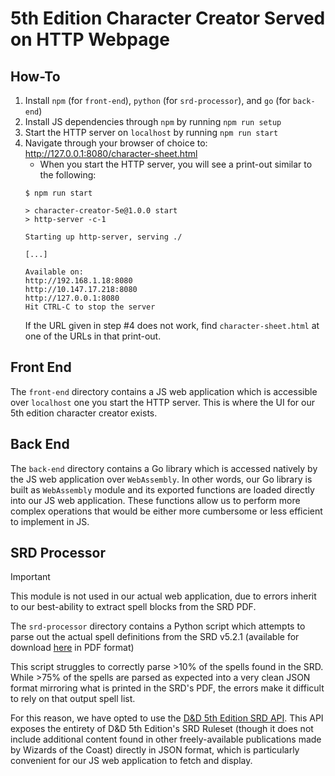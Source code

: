 # 5th Edition Character Creator Served on HTTP Webpage

## How-To

1. Install `npm` (for `front-end`), `python` (for `srd-processor`), and `go` (for `back-end`)
2. Install JS dependencies through `npm` by running `npm run setup`
3. Start the HTTP server on `localhost` by running `npm run start`
4. Navigate through your browser of choice to: http://127.0.0.1:8080/character-sheet.html
    * When you start the HTTP server, you will see a print-out similar to the following:
    ```
    $ npm run start

    > character-creator-5e@1.0.0 start
    > http-server -c-1

    Starting up http-server, serving ./
    
    [...]

    Available on:
    http://192.168.1.18:8080
    http://10.147.17.218:8080
    http://127.0.0.1:8080
    Hit CTRL-C to stop the server
    ```
    If the URL given in step #4 does not work, find `character-sheet.html` at one of the URLs in that print-out.

## Front End
The `front-end` directory contains a JS web application which is accessible over `localhost` one you start the HTTP server. This is where the UI for our 5th edition character creator exists.

## Back End
The `back-end` directory contains a Go library which is accessed natively by the JS web application over `WebAssembly`. In other words, our Go library is built as `WebAssembly` module and its exported functions are loaded directly into our JS web application. These functions allow us to perform more complex operations that would be either more cumbersome or less efficient to implement in JS.

## SRD Processor

> [!IMPORTANT]
> This module is not used in our actual web application, due to errors inherit to our best-ability to extract spell blocks from the SRD PDF.

The `srd-processor` directory contains a Python script which attempts to parse out the actual spell definitions from the SRD v5.2.1 (available for download [here](https://www.dndbeyond.com/srd) in PDF format)

This script struggles to correctly parse >10% of the spells found in the SRD. While >75% of the spells are parsed as expected into a very clean JSON format mirroring what is printed in the SRD's PDF, the errors make it difficult to rely on that output spell list.

For this reason, we have opted to use the [D&D 5th Edition SRD API](https://5e-bits.github.io/docs/). This API exposes the entirety of D&D 5th Edition's SRD Ruleset (though it does not include additional content found in other freely-available publications made by Wizards of the Coast) directly in JSON format, which is particularly convenient for our JS web application to fetch and display.